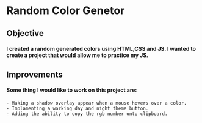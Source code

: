 # Random Color Genetor

## Objective

#### I created a random generated colors using HTML,CSS and JS. I wanted to create a project that would allow me to practice my JS.

## Improvements

#### Some thing I would like to work on this project are:
    - Making a shadow overlay appear when a mouse hovers over a color.
    - Implamenting a working day and night theme button.
    - Adding the ability to copy the rgb number onto clipboard.   
